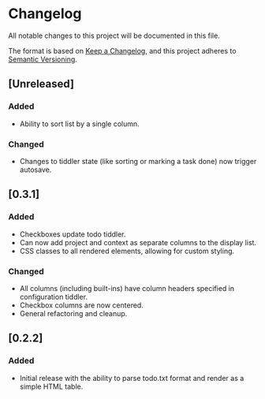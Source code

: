 # Changelog

All notable changes to this project will be documented in this file.

The format is based on [Keep a Changelog](https://keepachangelog.com/en/1.0.0/),
and this project adheres to [Semantic Versioning](https://semver.org/spec/v2.0.0.html).

## [Unreleased]

### Added 

- Ability to sort list by a single column.

### Changed

- Changes to tiddler state (like sorting or marking a task done) now trigger
  autosave.

## [0.3.1]

### Added 

- Checkboxes update todo tiddler.
- Can now add project and context as separate columns to the display list.
- CSS classes to all rendered elements, allowing for custom styling.

### Changed

- All columns (including built-ins) have column headers specified in
  configuration tiddler.
- Checkbox columns are now centered.
- General refactoring and cleanup.

## [0.2.2]

### Added

- Initial release with the ability to parse todo.txt format and render as a
  simple HTML table.
